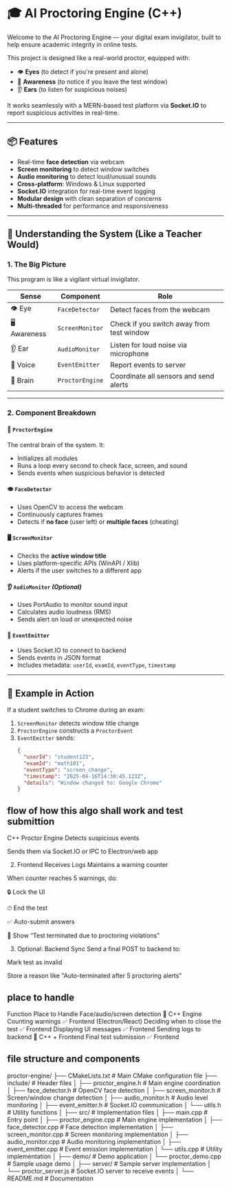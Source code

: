 # 🎓 AI Proctoring Engine (C++)

Welcome to the AI Proctoring Engine — your digital exam invigilator, built to help ensure academic integrity in online tests.

This project is designed like a real-world proctor, equipped with:

- 👁 **Eyes** (to detect if you're present and alone)
- 🧠 **Awareness** (to notice if you leave the test window)
- 👂 **Ears** (to listen for suspicious noises)

It works seamlessly with a MERN-based test platform via **Socket.IO** to report suspicious activities in real-time.

---

## 📦 Features

- Real-time **face detection** via webcam
- **Screen monitoring** to detect window switches
- **Audio monitoring** to detect loud/unusual sounds
- **Cross-platform**: Windows & Linux supported
- **Socket.IO** integration for real-time event logging
- **Modular design** with clean separation of concerns
- **Multi-threaded** for performance and responsiveness

---

## 🧠 Understanding the System (Like a Teacher Would)

### 1. The Big Picture

This program is like a vigilant virtual invigilator.

| Sense | Component | Role |
|-------|-----------|------|
| 👁 Eye | `FaceDetector` | Detect faces from the webcam |
| 🖥 Awareness | `ScreenMonitor` | Check if you switch away from test window |
| 👂 Ear | `AudioMonitor` | Listen for loud noise via microphone |
| 📡 Voice | `EventEmitter` | Report events to server |
| 🧠 Brain | `ProctorEngine` | Coordinate all sensors and send alerts |

---

### 2. Component Breakdown

#### 🧠 `ProctorEngine`
The central brain of the system. It:
- Initializes all modules
- Runs a loop every second to check face, screen, and sound
- Sends events when suspicious behavior is detected

#### 👁 `FaceDetector`
- Uses OpenCV to access the webcam
- Continuously captures frames
- Detects if **no face** (user left) or **multiple faces** (cheating)

#### 🖥 `ScreenMonitor`
- Checks the **active window title**
- Uses platform-specific APIs (WinAPI / Xlib)
- Alerts if the user switches to a different app

#### 👂 `AudioMonitor` *(Optional)*
- Uses PortAudio to monitor sound input
- Calculates audio loudness (RMS)
- Sends alert on loud or unexpected noise

#### 📡 `EventEmitter`
- Uses Socket.IO to connect to backend
- Sends events in JSON format
- Includes metadata: `userId`, `examId`, `eventType`, `timestamp`

---

## 🧪 Example in Action

If a student switches to Chrome during an exam:
1. `ScreenMonitor` detects window title change
2. `ProctorEngine` constructs a `ProctorEvent`
3. `EventEmitter` sends:
   ```json
   {
     "userId": "student123",
     "examId": "math101",
     "eventType": "screen_change",
     "timestamp": "2025-04-16T14:30:45.123Z",
     "details": "Window changed to: Google Chrome"
   }


## flow of how this algo shall work and test submittion 

C++ Proctor Engine
Detects suspicious events

Sends them via Socket.IO or IPC to Electron/web app

2. Frontend Receives Logs
Maintains a warning counter

When counter reaches 5 warnings, do:

🔒 Lock the UI

⏱ End the test

✅ Auto-submit answers

🚫 Show “Test terminated due to proctoring violations”

3. Optional: Backend Sync
Send a final POST to backend to:

Mark test as invalid

Store a reason like "Auto-terminated after 5 proctoring alerts"

## place to handle 

Function	                        Place to Handle
Face/audio/screen detection	        🔹 C++ Engine
Counting warnings	                ✅ Frontend (Electron/React)
Deciding when to close the test	    ✅ Frontend
Displaying UI messages	            ✅ Frontend
Sending logs to backend	            🔸 C++ + Frontend
Final test submission	            ✅ Frontend

## file structure and components 

proctor-engine/
├── CMakeLists.txt                 # Main CMake configuration file
├── include/                       # Header files
│   ├── proctor_engine.h           # Main engine coordination
│   ├── face_detector.h            # OpenCV face detection
│   ├── screen_monitor.h           # Screen/window change detection
│   ├── audio_monitor.h            # Audio level monitoring
│   ├── event_emitter.h            # Socket.IO communication
│   └── utils.h                    # Utility functions
│
├── src/                           # Implementation files
│   ├── main.cpp                   # Entry point
│   ├── proctor_engine.cpp         # Main engine implementation
│   ├── face_detector.cpp          # Face detection implementation
│   ├── screen_monitor.cpp         # Screen monitoring implementation
│   ├── audio_monitor.cpp          # Audio monitoring implementation
│   ├── event_emitter.cpp          # Event emission implementation
│   └── utils.cpp                  # Utility implementation
│
├── demo/                          # Demo application
│   └── proctor_demo.cpp           # Sample usage demo
│
├── server/                        # Sample server implementation
│   └── proctor_server.js          # Socket.IO server to receive events
│
└── README.md                      # Documentation